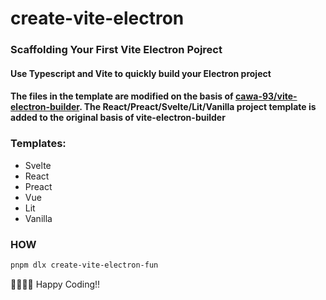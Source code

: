 # create-vite-electron

### Scaffolding Your First Vite Electron Pojrect
#### Use Typescript and Vite to quickly build your Electron project
#### The files in the template are modified on the basis of **[cawa-93/vite-electron-builder](https://github.com/cawa-93/vite-electron-builder)**. The **React/Preact/Svelte/Lit/Vanilla** project template is added to the original basis of vite-electron-builder


### Templates:

- Svelte
- React
- Preact
- Vue
- Lit
- Vanilla

### HOW

```bash
pnpm dlx create-vite-electron-fun

```


<!-- ![picture 1](images/de3e04938a7b08ba6635da207841ab5e9a17e814543412c16851a6dffd04ccc7.png)

![picture 2](images/4a162267ae70ee6b03d0f0c99f991e5156d64f51224ab60199b2b2a9b0566338.png) -->

🥳🥳🥳🥳 Happy Coding!!
